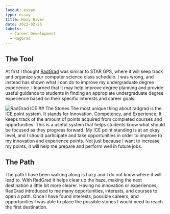 ```yaml
---
layout: essay
type: essay
title: Hazy River
date: 2022-02-25
labels:
  - Career Development
  - RagGrad
---
```

## The Tool
At first I thought <a href="https://radgrad2.ics.hawaii.edu/#/">RadGrad</a> was similar to STAR GPS, where it will keep track and organize your computer science class schedule. I was wrong, and instead has shown what I can do to improve my undergraduate degree experience. I learned that it may help improve degree planning and provide useful guidance to students in finding an appropiate undergraduate degree experience based on their specific interests and career goals. 

<img class="ui large floated right rounded image" src="GitHub/Louie808.github.io/images/EssayImages/radgrad-ICEpoints.png" alt="RadGrad ICE">
## The Stones
The most unique thing about radgrad is the ICE point system. It stands for Innovation, Competency, and Experience. It keeps track of the amount of points acquired from completed courses and opportunities. This is a useful system that helps students know what should be focused as they progress forward. My ICE point standing is at an okay level, and I should participate and take opportunities in order to improve to my innovation and experience points. Not just because I want to increase my points, it will help me prepare and perform well in future jobs.

## The Path
The path I have been walking along is hazy and I do not know where it will lead to. With RadGrad it helps clear up the haze, making the next destination a little bit more clearer. Having no innovation or experiences, RadGrad introduced to me many opportunities, interests, and courses to open a path. Once I have found interests, possible careers, and opportunities I was able to place the possible stones I would need to reach the first destination.

<br><br>
